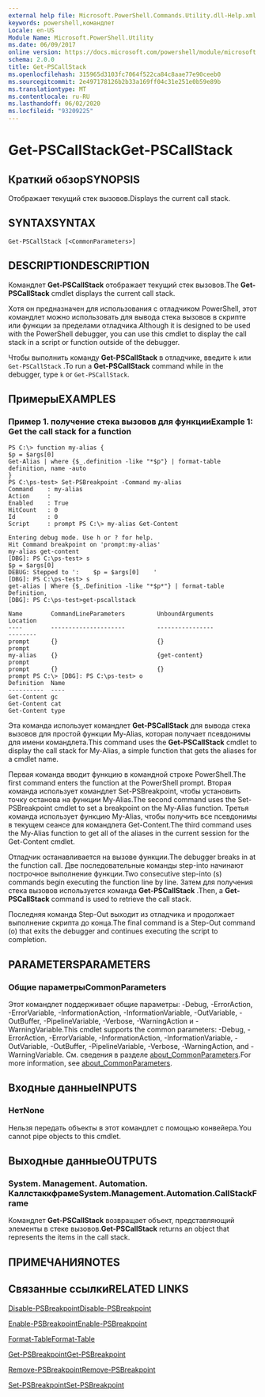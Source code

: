 ```yaml
---
external help file: Microsoft.PowerShell.Commands.Utility.dll-Help.xml
keywords: powershell,командлет
Locale: en-US
Module Name: Microsoft.PowerShell.Utility
ms.date: 06/09/2017
online version: https://docs.microsoft.com/powershell/module/microsoft.powershell.utility/get-pscallstack?view=powershell-7&WT.mc_id=ps-gethelp
schema: 2.0.0
title: Get-PSCallStack
ms.openlocfilehash: 315965d3103fc7064f522ca84c8aae77e90ceeb0
ms.sourcegitcommit: 2e497178126b2b33a169ff04c31e251e0b59e89b
ms.translationtype: MT
ms.contentlocale: ru-RU
ms.lasthandoff: 06/02/2020
ms.locfileid: "93209225"
---
```

# <span data-ttu-id="56035-103">Get-PSCallStack</span><span class="sxs-lookup"><span data-stu-id="56035-103">Get-PSCallStack</span></span>

## <span data-ttu-id="56035-104">Краткий обзор</span><span class="sxs-lookup"><span data-stu-id="56035-104">SYNOPSIS</span></span>
<span data-ttu-id="56035-105">Отображает текущий стек вызовов.</span><span class="sxs-lookup"><span data-stu-id="56035-105">Displays the current call stack.</span></span>

## <span data-ttu-id="56035-106">SYNTAX</span><span class="sxs-lookup"><span data-stu-id="56035-106">SYNTAX</span></span>

```
Get-PSCallStack [<CommonParameters>]
```

## <span data-ttu-id="56035-107">DESCRIPTION</span><span class="sxs-lookup"><span data-stu-id="56035-107">DESCRIPTION</span></span>

<span data-ttu-id="56035-108">Командлет **Get-PSCallStack** отображает текущий стек вызовов.</span><span class="sxs-lookup"><span data-stu-id="56035-108">The **Get-PSCallStack** cmdlet displays the current call stack.</span></span>

<span data-ttu-id="56035-109">Хотя он предназначен для использования с отладчиком PowerShell, этот командлет можно использовать для вывода стека вызовов в скрипте или функции за пределами отладчика.</span><span class="sxs-lookup"><span data-stu-id="56035-109">Although it is designed to be used with the PowerShell debugger, you can use this cmdlet to display the call stack in a script or function outside of the debugger.</span></span>

<span data-ttu-id="56035-110">Чтобы выполнить команду **Get-PSCallStack** в отладчике, введите `k` или `Get-PSCallStack` .</span><span class="sxs-lookup"><span data-stu-id="56035-110">To run a **Get-PSCallStack** command while in the debugger, type `k` or `Get-PSCallStack`.</span></span>

## <span data-ttu-id="56035-111">Примеры</span><span class="sxs-lookup"><span data-stu-id="56035-111">EXAMPLES</span></span>

### <span data-ttu-id="56035-112">Пример 1. получение стека вызовов для функции</span><span class="sxs-lookup"><span data-stu-id="56035-112">Example 1: Get the call stack for a function</span></span>

```
PS C:\> function my-alias {
$p = $args[0]
Get-Alias | where {$_.definition -like "*$p"} | format-table definition, name -auto
}
PS C:\ps-test> Set-PSBreakpoint -Command my-alias
Command    : my-alias
Action     :
Enabled    : True
HitCount   : 0
Id         : 0
Script     : prompt PS C:\> my-alias Get-Content

Entering debug mode. Use h or ? for help.
Hit Command breakpoint on 'prompt:my-alias'
my-alias get-content
[DBG]: PS C:\ps-test> s
$p = $args[0]
DEBUG: Stepped to ':    $p = $args[0]    '
[DBG]: PS C:\ps-test> s
get-alias | Where {$_.Definition -like "*$p*"} | format-table Definition,
[DBG]: PS C:\ps-test>get-pscallstack

Name        CommandLineParameters         UnboundArguments              Location
----        ---------------------         ----------------              --------
prompt      {}                            {}                            prompt
my-alias    {}                            {get-content}                 prompt
prompt      {}                            {}                            prompt PS C:\> [DBG]: PS C:\ps-test> o
Definition  Name
----------  ----
Get-Content gc
Get-Content cat
Get-Content type
```

<span data-ttu-id="56035-113">Эта команда использует командлет **Get-PSCallStack** для вывода стека вызовов для простой функции My-Alias, которая получает псевдонимы для имени командлета.</span><span class="sxs-lookup"><span data-stu-id="56035-113">This command uses the **Get-PSCallStack** cmdlet to display the call stack for My-Alias, a simple function that gets the aliases for a cmdlet name.</span></span>

<span data-ttu-id="56035-114">Первая команда вводит функцию в командной строке PowerShell.</span><span class="sxs-lookup"><span data-stu-id="56035-114">The first command enters the function at the PowerShell prompt.</span></span>
<span data-ttu-id="56035-115">Вторая команда использует командлет Set-PSBreakpoint, чтобы установить точку останова на функции My-Alias.</span><span class="sxs-lookup"><span data-stu-id="56035-115">The second command uses the Set-PSBreakpoint cmdlet to set a breakpoint on the My-Alias function.</span></span>
<span data-ttu-id="56035-116">Третья команда использует функцию My-Alias, чтобы получить все псевдонимы в текущем сеансе для командлета Get-Content.</span><span class="sxs-lookup"><span data-stu-id="56035-116">The third command uses the My-Alias function to get all of the aliases in the current session for the Get-Content cmdlet.</span></span>

<span data-ttu-id="56035-117">Отладчик останавливается на вызове функции.</span><span class="sxs-lookup"><span data-stu-id="56035-117">The debugger breaks in at the function call.</span></span>
<span data-ttu-id="56035-118">Две последовательные команды step-into начинают построчное выполнение функции.</span><span class="sxs-lookup"><span data-stu-id="56035-118">Two consecutive step-into (s) commands begin executing the function line by line.</span></span>
<span data-ttu-id="56035-119">Затем для получения стека вызовов используется команда **Get-PSCallStack** .</span><span class="sxs-lookup"><span data-stu-id="56035-119">Then, a **Get-PSCallStack** command is used to retrieve the call stack.</span></span>

<span data-ttu-id="56035-120">Последняя команда Step-Out выходит из отладчика и продолжает выполнение скрипта до конца.</span><span class="sxs-lookup"><span data-stu-id="56035-120">The final command is a Step-Out command (o) that exits the debugger and continues executing the script to completion.</span></span>

## <span data-ttu-id="56035-121">PARAMETERS</span><span class="sxs-lookup"><span data-stu-id="56035-121">PARAMETERS</span></span>

### <span data-ttu-id="56035-122">Общие параметры</span><span class="sxs-lookup"><span data-stu-id="56035-122">CommonParameters</span></span>

<span data-ttu-id="56035-123">Этот командлет поддерживает общие параметры: -Debug, -ErrorAction, -ErrorVariable, -InformationAction, -InformationVariable, -OutVariable, -OutBuffer, -PipelineVariable, -Verbose, -WarningAction и -WarningVariable.</span><span class="sxs-lookup"><span data-stu-id="56035-123">This cmdlet supports the common parameters: -Debug, -ErrorAction, -ErrorVariable, -InformationAction, -InformationVariable, -OutVariable, -OutBuffer, -PipelineVariable, -Verbose, -WarningAction, and -WarningVariable.</span></span> <span data-ttu-id="56035-124">См. сведения в разделе [about_CommonParameters](https://go.microsoft.com/fwlink/?LinkID=113216).</span><span class="sxs-lookup"><span data-stu-id="56035-124">For more information, see [about_CommonParameters](https://go.microsoft.com/fwlink/?LinkID=113216).</span></span>

## <span data-ttu-id="56035-125">Входные данные</span><span class="sxs-lookup"><span data-stu-id="56035-125">INPUTS</span></span>

### <span data-ttu-id="56035-126">Нет</span><span class="sxs-lookup"><span data-stu-id="56035-126">None</span></span>

<span data-ttu-id="56035-127">Нельзя передать объекты в этот командлет с помощью конвейера.</span><span class="sxs-lookup"><span data-stu-id="56035-127">You cannot pipe objects to this cmdlet.</span></span>

## <span data-ttu-id="56035-128">Выходные данные</span><span class="sxs-lookup"><span data-stu-id="56035-128">OUTPUTS</span></span>

### <span data-ttu-id="56035-129">System. Management. Automation. Каллстаккфраме</span><span class="sxs-lookup"><span data-stu-id="56035-129">System.Management.Automation.CallStackFrame</span></span>

<span data-ttu-id="56035-130">Командлет **Get-PSCallStack** возвращает объект, представляющий элементы в стеке вызовов.</span><span class="sxs-lookup"><span data-stu-id="56035-130">**Get-PSCallStack** returns an object that represents the items in the call stack.</span></span>

## <span data-ttu-id="56035-131">ПРИМЕЧАНИЯ</span><span class="sxs-lookup"><span data-stu-id="56035-131">NOTES</span></span>

## <span data-ttu-id="56035-132">Связанные ссылки</span><span class="sxs-lookup"><span data-stu-id="56035-132">RELATED LINKS</span></span>

[<span data-ttu-id="56035-133">Disable-PSBreakpoint</span><span class="sxs-lookup"><span data-stu-id="56035-133">Disable-PSBreakpoint</span></span>](Disable-PSBreakpoint.md)

[<span data-ttu-id="56035-134">Enable-PSBreakpoint</span><span class="sxs-lookup"><span data-stu-id="56035-134">Enable-PSBreakpoint</span></span>](Enable-PSBreakpoint.md)

[<span data-ttu-id="56035-135">Format-Table</span><span class="sxs-lookup"><span data-stu-id="56035-135">Format-Table</span></span>](Format-Table.md)

[<span data-ttu-id="56035-136">Get-PSBreakpoint</span><span class="sxs-lookup"><span data-stu-id="56035-136">Get-PSBreakpoint</span></span>](Get-PSBreakpoint.md)

[<span data-ttu-id="56035-137">Remove-PSBreakpoint</span><span class="sxs-lookup"><span data-stu-id="56035-137">Remove-PSBreakpoint</span></span>](Remove-PSBreakpoint.md)

[<span data-ttu-id="56035-138">Set-PSBreakpoint</span><span class="sxs-lookup"><span data-stu-id="56035-138">Set-PSBreakpoint</span></span>](Set-PSBreakpoint.md)
